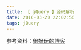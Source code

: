 ```yaml
---
title: 【 jQuery 】源码解析
date: 2016-03-20 22:02:56
tags: jQuery
---
```


参考资料：[很好玩的博客](http://www.cnblogs.com/shytong/p/5311108.html)